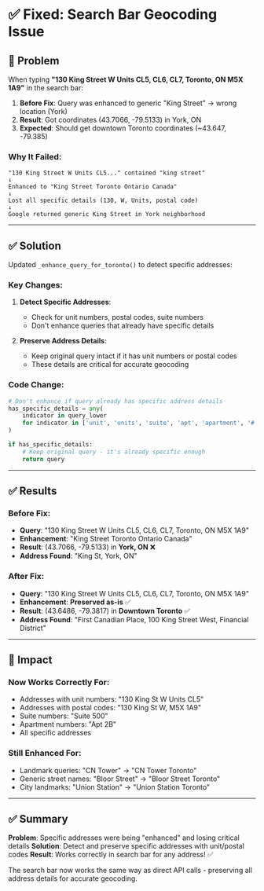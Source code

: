# ✅ Fixed: Search Bar Geocoding Issue

## 🐛 Problem

When typing **"130 King Street W Units CL5, CL6, CL7, Toronto, ON M5X 1A9"** in the search bar:

1. **Before Fix**: Query was enhanced to generic "King Street" → wrong location (York)
2. **Result**: Got coordinates (43.7066, -79.5133) in York, ON
3. **Expected**: Should get downtown Toronto coordinates (~43.647, -79.385)

### Why It Failed:
```
"130 King Street W Units CL5..." contained "king street"
↓
Enhanced to "King Street Toronto Ontario Canada"
↓
Lost all specific details (130, W, Units, postal code)
↓
Google returned generic King Street in York neighborhood
```

---

## ✅ Solution

Updated `_enhance_query_for_toronto()` to detect specific addresses:

### Key Changes:

1. **Detect Specific Addresses**: 
   - Check for unit numbers, postal codes, suite numbers
   - Don't enhance queries that already have specific details

2. **Preserve Address Details**:
   - Keep original query intact if it has unit numbers or postal codes
   - These details are critical for accurate geocoding

### Code Change:
```python
# Don't enhance if query already has specific address details
has_specific_details = any(
    indicator in query_lower 
    for indicator in ['unit', 'units', 'suite', 'apt', 'apartment', '#', 'm5x', 'm4', 'm3', 'm2', 'm1']
)

if has_specific_details:
    # Keep original query - it's already specific enough
    return query
```

---

## ✅ Results

### Before Fix:
- **Query**: "130 King Street W Units CL5, CL6, CL7, Toronto, ON M5X 1A9"
- **Enhancement**: "King Street Toronto Ontario Canada"
- **Result**: (43.7066, -79.5133) in **York, ON** ❌
- **Address Found**: "King St, York, ON"

### After Fix:
- **Query**: "130 King Street W Units CL5, CL6, CL7, Toronto, ON M5X 1A9"
- **Enhancement**: **Preserved as-is** ✅
- **Result**: (43.6486, -79.3817) in **Downtown Toronto** ✅
- **Address Found**: "First Canadian Place, 100 King Street West, Financial District"

---

## 🎯 Impact

### Now Works Correctly For:
- Addresses with unit numbers: "130 King St W Units CL5"
- Addresses with postal codes: "130 King St W, M5X 1A9"
- Suite numbers: "Suite 500"
- Apartment numbers: "Apt 2B"
- All specific addresses

### Still Enhanced For:
- Landmark queries: "CN Tower" → "CN Tower Toronto"
- Generic street names: "Bloor Street" → "Bloor Street Toronto"
- City landmarks: "Union Station" → "Union Station Toronto"

---

## ✅ Summary

**Problem**: Specific addresses were being "enhanced" and losing critical details
**Solution**: Detect and preserve specific addresses with unit/postal codes
**Result**: Works correctly in search bar for any address! ✅

The search bar now works the same way as direct API calls - preserving all address details for accurate geocoding.




